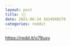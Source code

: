 ```yaml
--- 
layout: post 
title: ✌️🙈 
date: 2021-06-24 1624568278 
categories: reddit 
--- 
```

https://redd.it/o79usy